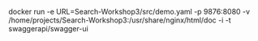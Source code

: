 docker run -e URL=Search-Workshop3/src/demo.yaml -p 9876:8080 -v /home/projects/Search-Workshop3:/usr/share/nginx/html/doc -i -t swaggerapi/swagger-ui
